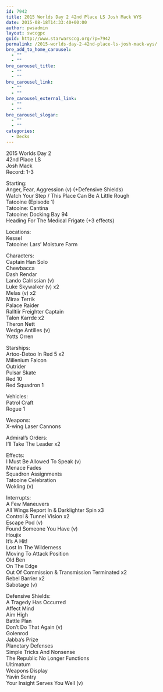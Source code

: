 ```yaml
---
id: 7942
title: 2015 Worlds Day 2 42nd Place LS Josh Mack WYS
date: 2015-08-18T14:33:40+00:00
author: pwsadmin
layout: swccgpc
guid: http://www.starwarsccg.org/?p=7942
permalink: /2015-worlds-day-2-42nd-place-ls-josh-mack-wys/
bre_add_to_home_carousel:
  - ""
  - ""
bre_carousel_title:
  - ""
  - ""
bre_carousel_link:
  - ""
  - ""
bre_carousel_external_link:
  - ""
  - ""
bre_carousel_slogan:
  - ""
  - ""
categories:
  - Decks
---
```

2015 Worlds Day 2  
42nd Place LS  
Josh Mack  
Record: 1-3

Starting:  
Anger, Fear, Aggression (v) (+Defensive Shields)  
Watch Your Step / This Place Can Be A Little Rough  
Tatooine (Episode 1)  
Tatooine: Cantina  
Tatooine: Docking Bay 94  
Heading For The Medical Frigate (+3 effects)

Locations:  
Kessel  
Tatooine: Lars&#8217; Moisture Farm

Characters:  
Captain Han Solo  
Chewbacca  
Dash Rendar  
Lando Calrissian (v)  
Luke Skywalker (v) x2  
Melas (v) x2  
Mirax Terrik  
Palace Raider  
Ralltiir Freighter Captain  
Talon Karrde x2  
Theron Nett  
Wedge Antilles (v)  
Yotts Orren

Starships:  
Artoo-Detoo In Red 5 x2  
Millenium Falcon  
Outrider  
Pulsar Skate  
Red 10  
Red Squadron 1

Vehicles:  
Patrol Craft  
Rogue 1

Weapons:  
X-wing Laser Cannons

Admiral&#8217;s Orders:  
I&#8217;ll Take The Leader x2

Effects:  
I Must Be Allowed To Speak (v)  
Menace Fades  
Squadron Assignments  
Tatooine Celebration  
Wokling (v)

Interrupts:  
A Few Maneuvers  
All Wings Report In & Darklighter Spin x3  
Control & Tunnel Vision x2  
Escape Pod (v)  
Found Someone You Have (v)  
Houjix  
It&#8217;s A Hit!  
Lost In The Wilderness  
Moving To Attack Position  
Old Ben  
On The Edge  
Out Of Commission & Transmission Terminated x2  
Rebel Barrier x2  
Sabotage (v)

Defensive Shields:  
A Tragedy Has Occurred  
Affect Mind  
Aim High  
Battle Plan  
Don&#8217;t Do That Again (v)  
Golenrod  
Jabba&#8217;s Prize  
Planetary Defenses  
Simple Tricks And Nonsense  
The Republic No Longer Functions  
Ultimatum  
Weapons Display  
Yavin Sentry  
Your Insight Serves You Well (v)
